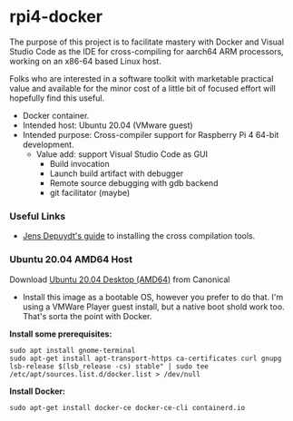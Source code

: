 # rpi4-docker
The purpose of this project is to facilitate mastery with Docker and Visual Studio Code as the IDE for cross-compiling for aarch64 ARM processors, working on an x86-64 based Linux host.

Folks who are interested in a software toolkit with marketable practical value and available for the minor cost of a little bit of focused effort will hopefully find this useful.

- Docker container.
- Intended host: Ubuntu 20.04 (VMware guest)
- Intended purpose: Cross-compiler support for Raspberry Pi 4 64-bit development.
  - Value add: support Visual Studio Code as GUI
    - Build invocation
    - Launch build artifact with debugger
    - Remote source debugging with gdb backend
    - git facilitator (maybe)

### Useful Links ###

- [Jens Depuydt's guide](https://jensd.be/1126/linux/cross-compiling-for-arm-or-aarch64-on-debian-or-ubuntu) to installing the cross compilation tools.

### Ubuntu 20.04 AMD64 Host ###
Download [Ubuntu 20.04 Desktop (AMD64)](https://releases.ubuntu.com/20.04.2.0/ubuntu-20.04.2.0-desktop-amd64.iso) from Canonical 
- Install this image as a bootable OS, however you prefer to do that.  I'm using a VMWare Player guest install, but a native boot shold work too.  That's sorta the point with Docker.

**Install some prerequisites:**

    sudo apt install gnome-terminal
    sudo apt-get install apt-transport-https ca-certificates curl gnupg lsb-release $(lsb_release -cs) stable" | sudo tee /etc/apt/sources.list.d/docker.list > /dev/null

**Install Docker:**

    sudo apt-get install docker-ce docker-ce-cli containerd.io

